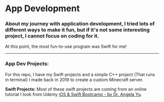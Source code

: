 # App Development
### About my journey with application development, I tried lots of different ways to make it fun, but if it's not some interesting project, I cannot focus on coding for it.
At this point, the most fun-to-use program was Swift for me!

---

### App Dev Projects:
For this repo, I have my Swift projects and a simple C++ project (That runs in terminal) I made back in 2019 to create a custom Minecraft server.

**Swift Projects:**
Most of these swift projects are coming from an online tutorial I took from Udemy [iOS & Swift Bootcamp - by Dr. Angela Yu](https://www.udemy.com/course/ios-13-app-development-bootcamp/).